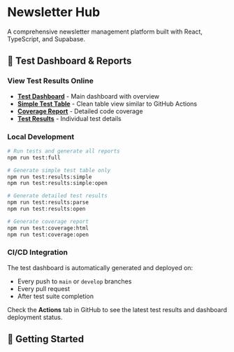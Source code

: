 # Newsletter Hub

A comprehensive newsletter management platform built with React, TypeScript, and Supabase.

## 🧪 Test Dashboard & Reports

### View Test Results Online

- **[Test Dashboard](https://zapidan.github.io/newsletterHub/test-dashboard/)** - Main dashboard with overview
- **[Simple Test Table](https://zapidan.github.io/newsletterHub/test-results/simple-test-table.html)** - Clean table view similar to GitHub Actions
- **[Coverage Report](https://zapidan.github.io/newsletterHub/html/)** - Detailed code coverage
- **[Test Results](https://zapidan.github.io/newsletterHub/test-results/)** - Individual test details

### Local Development

```bash
# Run tests and generate all reports
npm run test:full

# Generate simple test table only
npm run test:results:simple
npm run test:results:simple:open

# Generate detailed test results
npm run test:results:parse
npm run test:results:open

# Generate coverage report
npm run test:coverage:html
npm run test:coverage:open
```

### CI/CD Integration

The test dashboard is automatically generated and deployed on:
- Every push to `main` or `develop` branches
- Every pull request
- After test suite completion

Check the **Actions** tab in GitHub to see the latest test results and dashboard deployment status.

## 🚀 Getting Started 
